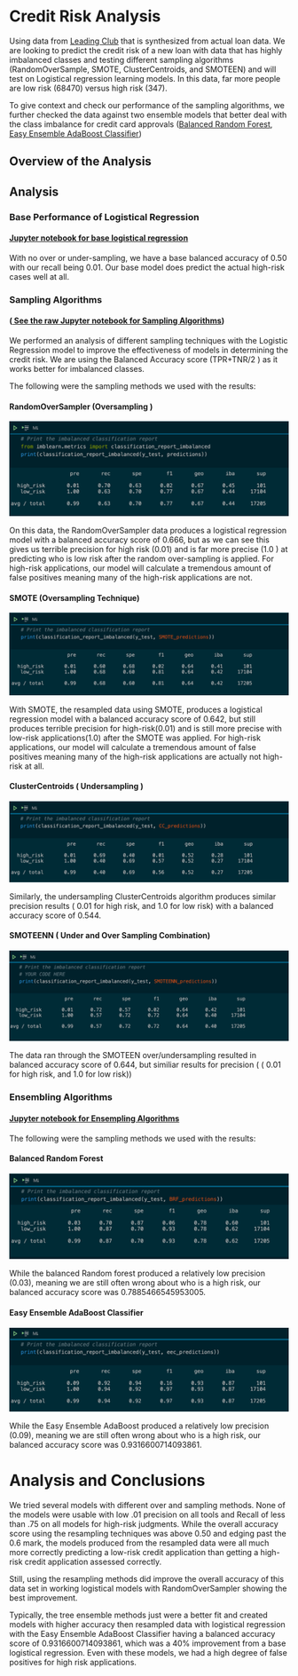 # Credit Risk Analysis

Using data from [Leading Club](https://www.lendingclub.com/info/prospectus.action) that is synthesized from actual loan data. We are looking to predict the credit risk of a new loan with data that has highly imbalanced classes and testing different sampling algorithms (RandomOverSample, SMOTE, ClusterCentroids, and SMOTEEN) and will test on Logistical regression learning models.  In this data, far more people are low risk (68470) versus high risk (347).

To give context and check our performance of the sampling algorithms, we further checked the data against two ensemble models that better deal with the class imbalance for credit card approvals ([Balanced Random Forest](https://imbalanced-learn.org/stable/references/generated/imblearn.ensemble.BalancedRandomForestClassifier.html),  [Easy Ensemble AdaBoost Classifier](https://scikit-learn.org/stable/modules/generated/sklearn.ensemble.AdaBoostClassifier.html))


## Overview of the Analysis

## Analysis 

### Base Performance of Logistical Regression

#### [Jupyter notebook for base logistical regression](./credit_risk_base_logistical.ipynb)

With no over or under-sampling, we have a base balanced accuracy of 0.50 with our recall being 0.01.  Our base model does predict the actual high-risk cases well at all.

### Sampling Algorithms

#### ([ See the raw Jupyter notebook for Sampling Algorithms](credit_risk_resampling.ipynb))

We performed an analysis of different sampling techniques with the Logistic Regression model to improve the effectiveness of models in determining the credit risk. We are using the Balanced Accuracy score (TPR+TNR/2 ) as it works better for imbalanced classes.

The following were the sampling methods we used with the results:

#### RandomOverSampler (Oversampling ) 

![Random Over Sampler Results](randomOverSampler.png)

On this data, the RandomOverSampler data produces a logistical regression model with a balanced accuracy score of 0.666, but as we can see this gives us terrible precision for high risk (0.01) and is far more precise (1.0 ) at predicting who is low risk after the random over-sampling is applied.   For high-risk applications, our model will calculate a tremendous amount of false positives meaning many of the high-risk applications are not.


#### SMOTE (Oversampling Technique) 

![SMOTE Over Sampler Results](SMOTE.png)

With SMOTE, the resampled data using SMOTE, produces a logistical regression model with a balanced accuracy score of 0.642, but still produces terrible precision for high-risk(0.01) and is still more precise with low-risk applications(1.0) after the SMOTE was applied.   For high-risk applications, our model will calculate a tremendous amount of false positives meaning many of the high-risk applications are actually not high-risk at all.

#### ClusterCentroids ( Undersampling ) 

![ClusterCentroids UnderSampler Results](./ClusterCentroids.png)

Similarly, the undersampling ClusterCentroids algorithm produces similar precision results ( 0.01 for high risk, and 1.0 for low risk) with a balanced accuracy score of 0.544.


#### SMOTEENN ( Under and Over Sampling Combination)
![SMOTEENN OVER and Under-sampling Results](SMOTEEN.png)

The data ran through the SMOTEEN over/undersampling resulted in balanced accuracy score of 0.644, but similiar results for precision ( ( 0.01 for high risk, and 1.0 for low risk))


### Ensembling Algorithms

#### [Jupyter notebook for Ensempling Algorithms](./credit_risk_ensemble.ipynb)

The following were the sampling methods we used with the results:

#### Balanced Random Forest

![Balanced Random Forest](BalancedRandomForest.png)

While the balanced Random forest produced a relatively low precision (0.03), meaning we are still often wrong about who is a high risk, our balanced accuracy score was 0.7885466545953005.  

#### Easy Ensemble AdaBoost Classifier

![Easy Ensemble AdaBoost Classifier](EasyEnsembleAdaBoostClassifier.png)

While the Easy Ensemble AdaBoost produced a relatively low precision (0.09), meaning we are still often wrong about who is a high risk, our balanced accuracy score was 0.9316600714093861.  


# Analysis and Conclusions
We tried several models with different over and sampling methods.  None of the models were usable with low .01 precision on all tools and Recall of less than .75 on all models for high-risk judgments.  While the overall accuracy score using the resampling techniques was above 0.50 and edging past the 0.6 mark, the models produced from the resampled data were all much more correctly predicting a low-risk credit application than getting a high-risk credit application assessed correctly.  

Still, using the resampling methods did improve the overall accuracy of this data set in working logistical models with RandomOverSampler showing the best improvement.

Typically, the tree ensemble methods just were a better fit and created models with higher accuracy then resampled data with logistical regression with the Easy Ensemble AdaBoost Classifier having a balanced accuracy score of 0.9316600714093861, which was a 40% improvement from a base logistical regression.  Even with these models, we had a high degree of false positives for high risk applications.